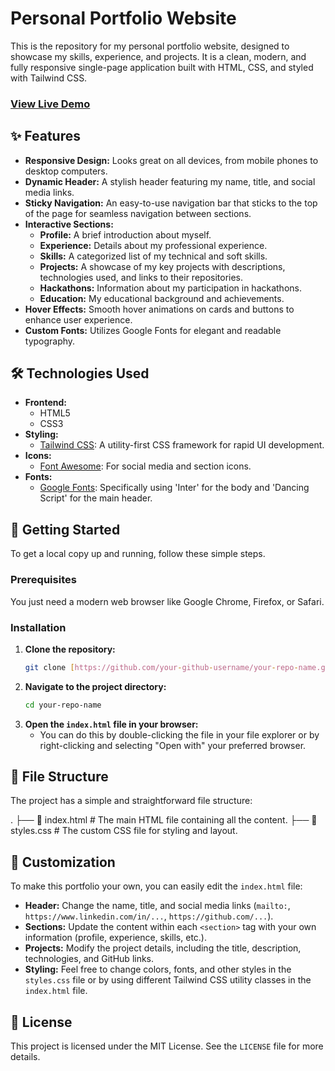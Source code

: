 # Personal Portfolio Website

This is the repository for my personal portfolio website, designed to showcase my skills, experience, and projects. It is a clean, modern, and fully responsive single-page application built with HTML, CSS, and styled with Tailwind CSS.

### [View Live Demo](https://aadi140205.github.io/Portfolio/)

## ✨ Features

- **Responsive Design:** Looks great on all devices, from mobile phones to desktop computers.
- **Dynamic Header:** A stylish header featuring my name, title, and social media links.
- **Sticky Navigation:** An easy-to-use navigation bar that sticks to the top of the page for seamless navigation between sections.
- **Interactive Sections:**
    - **Profile:** A brief introduction about myself.
    - **Experience:** Details about my professional experience.
    - **Skills:** A categorized list of my technical and soft skills.
    - **Projects:** A showcase of my key projects with descriptions, technologies used, and links to their repositories.
    - **Hackathons:** Information about my participation in hackathons.
    - **Education:** My educational background and achievements.
- **Hover Effects:** Smooth hover animations on cards and buttons to enhance user experience.
- **Custom Fonts:** Utilizes Google Fonts for elegant and readable typography.

## 🛠️ Technologies Used

- **Frontend:**
    - HTML5
    - CSS3
- **Styling:**
    - [Tailwind CSS](https://tailwindcss.com/): A utility-first CSS framework for rapid UI development.
- **Icons:**
    - [Font Awesome](https://fontawesome.com/): For social media and section icons.
- **Fonts:**
    - [Google Fonts](https://fonts.google.com/): Specifically using 'Inter' for the body and 'Dancing Script' for the main header.

## 🚀 Getting Started

To get a local copy up and running, follow these simple steps.

### Prerequisites

You just need a modern web browser like Google Chrome, Firefox, or Safari.

### Installation

1.  **Clone the repository:**
    ```sh
    git clone [https://github.com/your-github-username/your-repo-name.git](https://github.com/your-github-username/your-repo-name.git)
    ```
2.  **Navigate to the project directory:**
    ```sh
    cd your-repo-name
    ```
3.  **Open the `index.html` file in your browser:**
    - You can do this by double-clicking the file in your file explorer or by right-clicking and selecting "Open with" your preferred browser.

## 📂 File Structure

The project has a simple and straightforward file structure:


.
├── 📄 index.html      # The main HTML file containing all the content.
├── 📄 styles.css      # The custom CSS file for styling and layout.


## 🎨 Customization

To make this portfolio your own, you can easily edit the `index.html` file:
- **Header:** Change the name, title, and social media links (`mailto:`, `https://www.linkedin.com/in/...`, `https://github.com/...`).
- **Sections:** Update the content within each `<section>` tag with your own information (profile, experience, skills, etc.).
- **Projects:** Modify the project details, including the title, description, technologies, and GitHub links.
- **Styling:** Feel free to change colors, fonts, and other styles in the `styles.css` file or by using different Tailwind CSS utility classes in the `index.html` file.

## 📄 License

This project is licensed under the MIT License. See the `LICENSE` file for more details.


